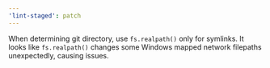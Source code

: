 ```yaml
---
'lint-staged': patch
---
```


When determining git directory, use `fs.realpath()` only for symlinks. It looks like `fs.realpath()` changes some Windows mapped network filepaths unexpectedly, causing issues.
